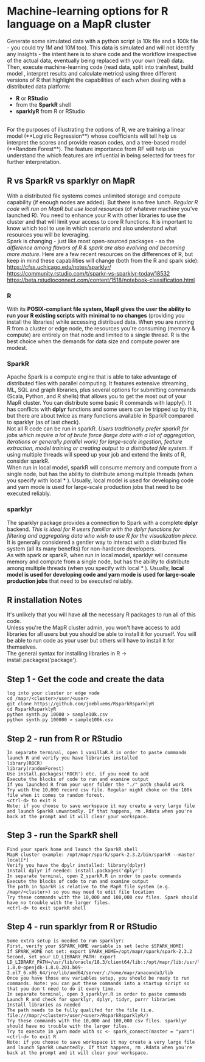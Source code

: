 # Machine-learning options for R language on a MapR cluster
Generate some simulated data with a python script (a 10k file and a 100k file - you could try 1M and 10M too). This data is simulated and will not identify any insights - the intent here is to share code and the workflow irrespective of the actual data, eventually being replaced with your own (real) data.
Then, execute machine-learning code (read data, split into train/test, build model , 
interpret results and calculate metrics) using three different versions of R that highlight 
the capabilities of each when dealing with a distributed data platform: <br>
- **R** or **RStudio** <br>
- from the **SparkR** shell <br>
- **sparklyR** from R or RStudio <br>
<br>
For the purposes of illustrating the options of R, we are training a linear model (**Logistic Regression**) whose coefficients will tell help us interpret the scores and provide reason codes, and a tree-based model (**Random Forest**). The feature importance from RF will help us understand the which features are influential in being selected for trees for further interpretation.  

## R vs SparkR vs sparklyr on MapR
With a distributed file systems comes unlimited storage and compute capability (if enough nodes are added). But there is no free lunch. *Regular R code will run on MapR but use local resources* (of whatever machine you've launched R). You need to enhance your R with other libraries to use the cluster and that will limit your access to core R functions. It is important to know which tool to use in which scenario and also understand what resources you will be leveraging. <br>
Spark is changing - just like most open-sourced packages - so the *difference among flavors of R & spark are also evolving and becoming more mature*. Here are a few recent resources on the differences of R, but keep in mind these capabilities will change (both from the R and spark side): <br>
https://cfss.uchicago.edu/notes/sparklyr/ <br>
https://community.rstudio.com/t/sparkr-vs-sparklyr-today/18532 <br>
https://beta.rstudioconnect.com/content/1518/notebook-classification.html <br>

### R
With its **POSIX-compliant file system, MapR gives the user the ability to run your R existing scripts with minimal to no changes** (providing you install the libraries) while accessing distribued data. When you are running R from a cluster or edge node, the resources you're consuming (memory & compute) are entirely on that node and limited to a single thread. R is the best choice when the demands for data size and compute power are modest. <br>
### SparkR
Apache Spark is a compute engine that is able to take advantage of distributed files with parallel computing. It features extensive streaming, ML, SQL and graph libraries, plus several options for submitting commands (Scala, Python, and R shells) that allows you to get the most out of your MapR cluster. You can distribute some basic R commands with lapply(). It has conflicts with **dplyr** functions and some users can be tripped up by this, but there are about twice as many functions available in SparkR compared to sparklyr (as of last check).<br>
Not all R code can be run in sparkR. *Users traditionally prefer sparkR for jobs which require a lot of brute force (large data with a lot of aggregation, iterations or generally parallel work) for large-scale ingestion, feature extraction, model training or creating output to a distributed file system*. If using multiple threads will speed up your job and extend the limits of R, consider sparkR.<br>
When run in local model, sparkR will consume memory and compute from a single node, but has the ability to distribute among multiple threads (when you specify with local * ). Usually, local model is used for developing code and yarn mode is used for large-scale production jobs that need to be executed reliably. <br>
### sparklyr
The sparklyr package provides a connection to Spark with a complete **dplyr** backend. *This is ideal for R users familiar with the dplyr functions for filtering and aggregating data who wish to use R for the visualization piece*. It is generally considered a gentler way to interact with a distributed file system (all its many benefits) for non-hardcore developers. <br>
As with spark or sparkR, when run in local model, sparklyr will consume memory and compute from a single node, but has the ability to distribute among multiple threads (when you specify with local * ). Usually, **local model is used for developing code and yarn mode is used for large-scale production jobs** that need to be executed reliably. <br>
## R installation Notes
It's  unlikely that you will have all the necessary R packages to run all of this code. <br>
Unless you're the MapR cluster admin, you won't have access to add libraries for all users 
but you should be able to install it for yourself. You will be able to run code as your user but others will have to install it for themselves. <br>
The general syntax for installing libraries in R -> install.packages('package'). <br>


## Step 1 - Get the code and create the data
```
log into your cluster or edge node
cd /mapr/<cluster>/user/<user>
git clone https://github.com/joebluems/RsparkRsparklyR
cd RsparkRsparklyR
python synth.py 10000 > sample10k.csv
python synth.py 100000 > sample100k.csv
```

## Step 2 - run from R or RStudio
```
In separate terminal, open 1_vanillaR.R in order to paste commands
launch R and verify you have libraries installed
library(ROCR)
library(randomForest)
Use install.packages('ROCR') etc. if you need to add
Execute the blocks of code to run and examine output
If you launched R from your user folder the "./" path should work
Try with the 10,000 record csv file. Regular might choke on the 100k file when it comes to random forest.
<ctrl-d> to exit R
Note: if you choose to save workspace it may create a very large file and launch SparkR unwantedly. If that happens, rm .Rdata when you're back at the prompt and it will clear your workspace.
```

## Step 3 - run the SparkR shell
```
Find your spark home and launch the SparkR shell
MapR cluster example: /opt/mapr/spark/spark-2.3.2/bin/sparkR --master local[*]
Verify you have the dpylr installed: library(dplyr)
Install dplyr if needed: install.packages('dplyr')
In separate terminal, open 2_sparkR.R in order to paste commands
Execute the blocks of code to run and examine output
The path in SparkR is relative to the MapR file system (e.g. /mapr/<cluster>) so you may need to edit file location
Try these commands with the 10,000 and 100,000 csv files. Spark should have no trouble with the larger files.
<ctrl-d> to exit sparkR shell
```

## Step 4 - run sparklyr from R or RStudio
```
Some extra setup is needed to run sparklyr:
First, verify your $SPARK_HOME variable is set (echo $SPARK_HOME)
If SPARK_HOME not set: export SPARK_HOME=/opt/mapr/spark/spark-2.3.2
Second, set your LD_LIBRARY_PATH: export LD_LIBRARY_PATH=/usr/lib/oracle/18.3/client64/lib::/opt/mapr/lib:/usr/lib/jvm/java-1.8.0-openjdk-1.8.0.201.b09-2.el7_6.x86_64/jre/lib/amd64/server/:/home/mapr/anaconda3/lib
Once you have those env variables setup, you should be ready to run commands. Note: you can put these commands into a startup script so that you don't need to do it every time.
In separate terminal, open 3_sparklyr.R in order to paste commands
Launch R and check for sparklyr, dplyr, tidyr, purrr libraries
Install libraries as needed
The path needs to be fully qualifed for the file (i.e. file:///mapr/<cluster>/user/<user>/RsparkRsparklyR/)
Try these commands with the 10,000 and 100,000 csv files. sparklyr should have no trouble with the larger files.
Try to execute in yarn mode with sc <- spark_connect(master = "yarn")
<ctrl-d> to exit R
Note: if you choose to save workspace it may create a very large file and launch SparkR unwantedly. If that happens, rm .Rdata when you're back at the prompt and it will clear your workspace.
```
